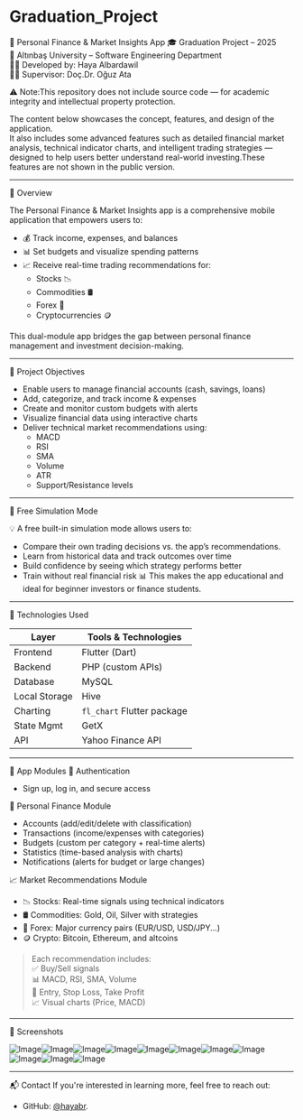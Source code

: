 # Graduation_Project
💼 Personal Finance & Market Insights App
🎓 Graduation Project – 2025  
📍 Altınbaş University – Software Engineering Department  
👩‍💻 Developed by: Haya Albardawil  
🧑‍🏫 Supervisor: Doç.Dr. Oğuz Ata  

 ⚠️ Note:This repository does not include source code — for academic integrity and intellectual property protection.

The content below showcases the concept, features, and design of the application.  
It also includes some advanced features such as detailed financial market analysis, technical indicator charts, and intelligent trading strategies — designed to help users better understand real-world investing.These features are not shown in the public version.

---

📱 Overview

The Personal Finance & Market Insights app is a comprehensive mobile application that empowers users to:

- 💰 Track income, expenses, and balances
- 📊 Set budgets and visualize spending patterns
- 📈 Receive real-time trading recommendations for:
  - Stocks 📉
  - Commodities 🛢️
  - Forex 💱
  - Cryptocurrencies 🪙

This dual-module app bridges the gap between personal finance management and investment decision-making.

---
🎯 Project Objectives

- Enable users to manage financial accounts (cash, savings, loans)
- Add, categorize, and track income & expenses
- Create and monitor custom budgets with alerts
- Visualize financial data using interactive charts
- Deliver technical market recommendations using:
  - MACD
  - RSI
  - SMA
  - Volume
  - ATR
  - Support/Resistance levels

---
 🧪 Free Simulation Mode

💡 A free built-in simulation mode allows users to:
- Compare their own trading decisions vs. the app’s recommendations.
- Learn from historical data and track outcomes over time 
- Build confidence by seeing which strategy performs better
- Train without real financial risk
📊 This makes the app educational and ideal for beginner investors or finance students.

---
 🔧 Technologies Used

| Layer         | Tools & Technologies                      |
|---------------|-------------------------------------------|
| Frontend      | Flutter (Dart)                            |
| Backend       | PHP (custom APIs)                         |
| Database      | MySQL                                     |
| Local Storage | Hive                                      |
| Charting      | `fl_chart` Flutter package                |
| State Mgmt    | GetX                                      |
| API         | Yahoo Finance API     |

---
 🧩 App Modules
 🔐 Authentication
- Sign up, log in, and secure access

 💸 Personal Finance Module
- Accounts (add/edit/delete with classification)
- Transactions (income/expenses with categories)
- Budgets (custom per category + real-time alerts)
- Statistics (time-based analysis with charts)
- Notifications (alerts for budget or large changes)

📈 Market Recommendations Module
- 📉 Stocks: Real-time signals using technical indicators
- 🛢️ Commodities: Gold, Oil, Silver with strategies
- 💱 Forex: Major currency pairs (EUR/USD, USD/JPY...)
- 🪙 Crypto: Bitcoin, Ethereum, and altcoins

> Each recommendation includes:  
> ✅ Buy/Sell signals  
> 📊 MACD, RSI, SMA, Volume  
> 🎯 Entry, Stop Loss, Take Profit  
> 📈 Visual charts (Price, MACD)

---
📸 Screenshots 

![Image](https://github.com/user-attachments/assets/b4be22da-eb69-493d-ab96-7bed77d47c94)![Image](https://github.com/user-attachments/assets/5f3b859d-95a9-416f-8184-a6769a3fcf77)![Image](https://github.com/user-attachments/assets/fe892282-2263-483d-ae20-18856754d54c)![Image](https://github.com/user-attachments/assets/52c50000-c218-4db9-82e7-60b1ebfddb07)![Image](https://github.com/user-attachments/assets/a4317ad7-53c2-4640-88d6-0f2076c6597f)![Image](https://github.com/user-attachments/assets/d08d8ae4-3015-4ae8-b6f6-bf09c18e9967)![Image](https://github.com/user-attachments/assets/41314ed8-62ca-4c2d-8dc1-14fa36e097dc)![Image](https://github.com/user-attachments/assets/4b0a67d6-f599-44f9-b045-70356a8829d6)![Image](https://github.com/user-attachments/assets/9ed0f932-9dec-4925-a842-408b4dd3d40c)![Image](https://github.com/user-attachments/assets/8b2d9a52-51da-4912-be79-cda21700a59b)![Image](https://github.com/user-attachments/assets/fb81f769-5b15-4a46-8c95-d2e6f06f6295)

---
📬 Contact
If you're interested in learning more, feel free to reach out:
- GitHub: [@hayabr](https://github.com/hayabr).
